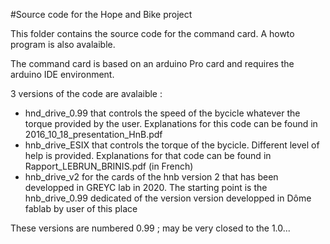 #Source code for the Hope and Bike project

This folder contains the source code for the command card. A howto program is also avalaible.

The command card is based on an arduino Pro card and requires the arduino IDE environment.

3 versions of the code are avalaible : 

* hnd_drive_0.99 that controls the speed of the bycicle whatever the torque provided by the user. Explanations for this code can be found in 2016_10_18_presentation_HnB.pdf
* hnb_drive_ESIX  that controls the torque of the bycicle. Different level of help is provided. Explanations for that code can be found in Rapport_LEBRUN_BRINIS.pdf (in French)
* hnb_drive_v2 for the cards of the hnb version 2 that has been developped in GREYC lab in 2020. The starting point is the hnb_drive_0.99 dedicated of the version version developped in Dôme fablab by user of this place



These versions are numbered 0.99 ; may be very closed to the 1.0...



